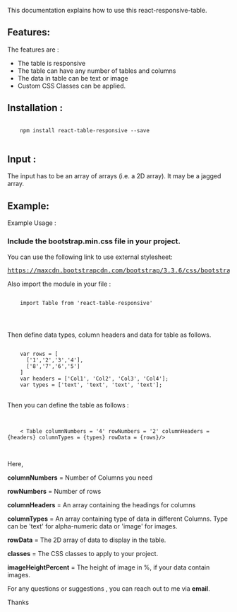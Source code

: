 
This documentation explains how to use this react-responsive-table.
## Features:
The features are :
* The table is responsive 
* The table can have any number of tables and columns 
* The data in table can be text or image 
* Custom CSS Classes can be applied. 

## Installation :
<pre>
<code>
    npm install react-table-responsive --save
</code>
</pre>

## Input : 
The input has to be an array of arrays (i.e. a 2D array).
        It may be a jagged array.  

## Example:
Example Usage :

### Include the bootstrap.min.css file in your project.
You can use the following link to use external stylesheet: <pre>https://maxcdn.bootstrapcdn.com/bootstrap/3.3.6/css/bootstrap.min.css</pre>
 
Also import the module in your file :
<pre>
<code>
    import Table from 'react-table-responsive'
</pre>
</code>

Then  define data types, column headers and data for table as follows.
<pre>
<code>
    var rows = [
      ['1','2','3','4'],
      ['8','7','6','5']
    ]
    var headers = ['Col1', 'Col2', 'Col3', 'Col4'];
    var types = ['text', 'text', 'text', 'text'];
</code>
</pre>
Then you can define the table as follows : 

<pre>    
<code>
    < Table columnNumbers = '4' rowNumbers = '2' columnHeaders = {headers} columnTypes = {types} rowData = {rows}/>

</code>
</pre>

Here,

**columnNumbers** = Number of Columns you need

**rowNumbers**    = Number of rows

**columnHeaders** = An array containing the headings for columns

**columnTypes**   = An array containing type of data in different Columns.
                Type can be 'text' for alpha-numeric data or 'image' for images.

**rowData**       = The 2D array of data to display in the table.

**classes**       = The CSS classes to apply to your project.

**imageHeightPercent** = The height of image in %, if your data contain images.



For any questions or suggestions , you can reach out to me via **email**.

Thanks 
